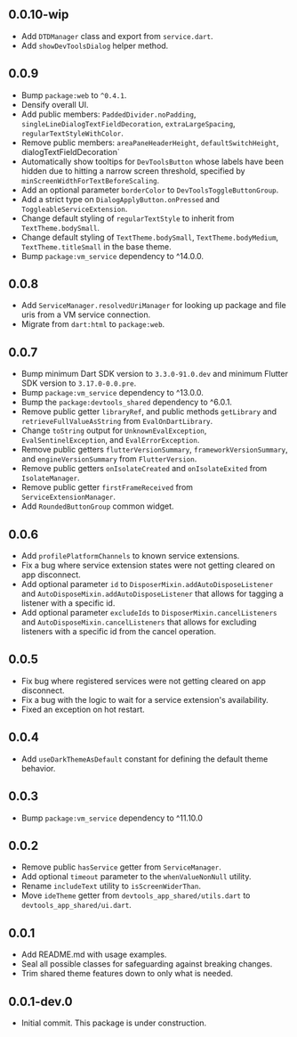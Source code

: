 ## 0.0.10-wip
* Add `DTDManager` class and export from `service.dart`.
* Add `showDevToolsDialog` helper method.

## 0.0.9
* Bump `package:web` to `^0.4.1`.
* Densify overall UI.
* Add public members: `PaddedDivider.noPadding`, `singleLineDialogTextFieldDecoration`, `extraLargeSpacing`, `regularTextStyleWithColor`.
* Remove public members: `areaPaneHeaderHeight`, `defaultSwitchHeight`,`
`dialogTextFieldDecoration`
* Automatically show tooltips for `DevToolsButton` whose labels have been hidden due to
hitting a narrow screen threshold, specified by `minScreenWidthForTextBeforeScaling`.
* Add an optional parameter `borderColor` to `DevToolsToggleButtonGroup`.
* Add a strict type on `DialogApplyButton.onPressed` and `ToggleableServiceExtension`.
* Change default styling of `regularTextStyle` to inherit from `TextTheme.bodySmall`.
* Change default styling of `TextTheme.bodySmall`, `TextTheme.bodyMedium`,
`TextTheme.titleSmall` in the base theme.
* Bump `package:vm_service` dependency to ^14.0.0.

## 0.0.8
* Add `ServiceManager.resolvedUriManager` for looking up package and file uris from
a VM service connection.
* Migrate from `dart:html` to `package:web`.

## 0.0.7
* Bump minimum Dart SDK version to `3.3.0-91.0.dev` and minimum Flutter SDK version to `3.17.0-0.0.pre`.
* Bump `package:vm_service` dependency to ^13.0.0.
* Bump the `package:devtools_shared` dependency to ^6.0.1.
* Remove public getter `libraryRef`, and public methods `getLibrary` and `retrieveFullValueAsString` from `EvalOnDartLibrary`.
* Change `toString` output for `UnknownEvalException`, `EvalSentinelException`, and `EvalErrorException`.
* Remove public getters `flutterVersionSummary`, `frameworkVersionSummary`, and `engineVersionSummary` from `FlutterVersion`.
* Remove public getters `onIsolateCreated` and `onIsolateExited` from `IsolateManager`.
* Remove public getter `firstFrameReceived` from `ServiceExtensionManager`.
* Add `RoundedButtonGroup` common widget.

## 0.0.6
* Add `profilePlatformChannels` to known service extensions.
* Fix a bug where service extension states were not getting cleared on app disconnect.
* Add optional parameter `id` to `DisposerMixin.addAutoDisposeListener` and
`AutoDisposeMixin.addAutoDisposeListener` that allows for tagging a listener
with a specific id.
* Add optional parameter `excludeIds` to `DisposerMixin.cancelListeners` and 
`AutoDisposeMixin.cancelListeners` that allows for excluding listeners with
a specific id from the cancel operation.

## 0.0.5
* Fix bug where registered services were not getting cleared on app disconnect.
* Fix a bug with the logic to wait for a service extension's availability.
* Fixed an exception on hot restart.

## 0.0.4
* Add `useDarkThemeAsDefault` constant for defining the default theme behavior.

## 0.0.3
* Bump `package:vm_service` dependency to ^11.10.0

## 0.0.2
* Remove public `hasService` getter from `ServiceManager`.
* Add optional `timeout` parameter to the `whenValueNonNull` utility.
* Rename `includeText` utility to `isScreenWiderThan`.
* Move `ideTheme` getter from `devtools_app_shared/utils.dart` to `devtools_app_shared/ui.dart`.

## 0.0.1

* Add README.md with usage examples.
* Seal all possible classes for safeguarding against breaking changes.
* Trim shared theme features down to only what is needed.

## 0.0.1-dev.0

* Initial commit. This package is under construction.
